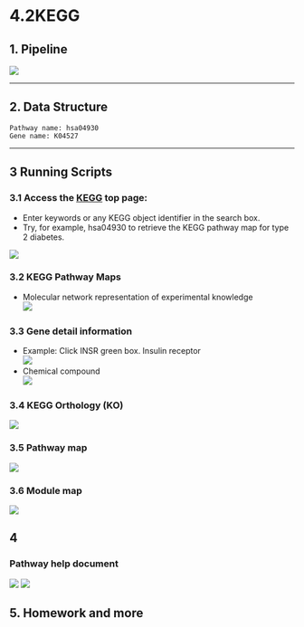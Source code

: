 # 4.2KEGG


## 1. Pipeline

![](../../.gitbook/assets/keggpipeline.png)

-------

## 2. Data Structure
```text
Pathway name: hsa04930
Gene name: K04527
```

-----

## 3 Running Scripts
### 3.1 Access the [KEGG](http://www.genome.jp/kegg/) top page:
+ Enter keywords or any KEGG object identifier in the search box.
+ Try, for example, hsa04930 to retrieve the KEGG pathway map for type 2 diabetes.

![](../../.gitbook/assets/kegg1.png)

### 3.2 KEGG Pathway Maps
+ Molecular network representation of experimental knowledge  
![](../../.gitbook/assets/kegg2.png)

### 3.3 Gene detail information
+ Example: Click INSR green box. Insulin receptor  
![](../../.gitbook/assets/kegg3.png)
+ Chemical compound  
![](../../.gitbook/assets/kegg4.png)

### 3.4 KEGG Orthology (KO)
![](../../.gitbook/assets/kegg5.png)
### 3.5 Pathway map
![](../../.gitbook/assets/kegg6.png)
### 3.6 Module map
![](../../.gitbook/assets/kegg7.png)
## 4 
### Pathway help document
![](../../.gitbook/assets/kegg8.png)
![](../../.gitbook/assets/kegg9.png)

## 5. Homework and more




